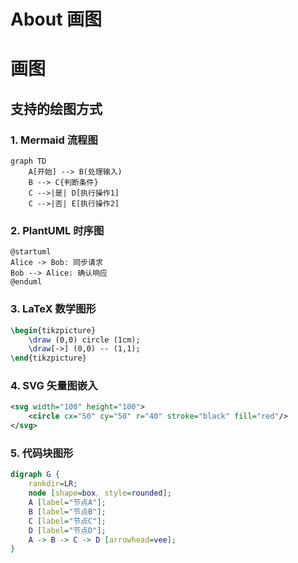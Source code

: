 # About 画图
 # 画图

## 支持的绘图方式

### 1. Mermaid 流程图
```mermaid
graph TD
    A[开始] --> B(处理输入)
    B --> C{判断条件}
    C -->|是| D[执行操作1]
    C -->|否| E[执行操作2]
```

### 2. PlantUML 时序图
```plantuml
@startuml
Alice -> Bob: 同步请求
Bob --> Alice: 确认响应
@enduml
```

### 3. LaTeX 数学图形

```LaTeX
\begin{tikzpicture}
    \draw (0,0) circle (1cm);
    \draw[->] (0,0) -- (1,1);
\end{tikzpicture}
```


### 4. SVG 矢量图嵌入
```svg
<svg width="100" height="100">
    <circle cx="50" cy="50" r="40" stroke="black" fill="red"/>
</svg>
```



### 5. 代码块图形
```dot
digraph G {
    rankdir=LR;
    node [shape=box, style=rounded];
    A [label="节点A"];
    B [label="节点B"];
    C [label="节点C"];
    D [label="节点D"];
    A -> B -> C -> D [arrowhead=vee];
}
```


